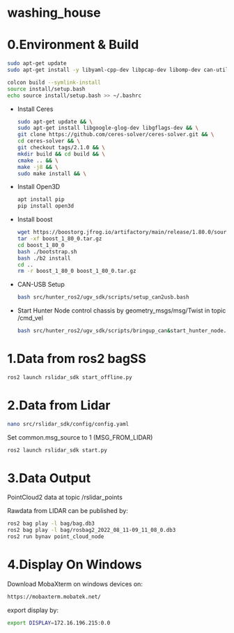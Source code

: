 # washing_house

# 0.Environment & Build

```sh
sudo apt-get update
sudo apt-get install -y libyaml-cpp-dev libpcap-dev libomp-dev can-utils  libasio-dev
```

```sh
colcon build --symlink-install
source install/setup.bash
echo source install/setup.bash >> ~/.bashrc
```
* Install Ceres
    ```sh
    sudo apt-get update && \
    sudo apt-get install libgoogle-glog-dev libgflags-dev && \
    git clone https://github.com/ceres-solver/ceres-solver.git && \
    cd ceres-solver && \
    git checkout tags/2.1.0 && \
    mkdir build && cd build && \
    cmake .. && \
    make -j8 && \
    sudo make install && \
    ```

* Install Open3D
    ```sh
    apt install pip
    pip install open3d
    ```
* Install boost
    ```sh
    wget https://boostorg.jfrog.io/artifactory/main/release/1.80.0/source/boost_1_80_0.tar.gz
    tar -xf boost_1_80_0.tar.gz
    cd boost_1_80_0
    bash ./bootstrap.sh
    bash ./b2 install
    cd ..
    rm -r boost_1_80_0 boost_1_80_0.tar.gz
    ```

* CAN-USB Setup
    ```sh
    bash src/hunter_ros2/ugv_sdk/scripts/setup_can2usb.bash
    ```

* Start Hunter Node 
    control chassis by geometry_msgs/msg/Twist in topic /cmd_vel
    ```sh
    bash src/hunter_ros2/ugv_sdk/scripts/bringup_can&start_hunter_node.bash
    ```
# 1.Data from ros2 bagSS

```sh
ros2 launch rslidar_sdk start_offline.py
```

# 2.Data from Lidar

```sh
nano src/rslidar_sdk/config/config.yaml
```

Set common.msg_source to 1 (MSG_FROM_LIDAR)

```sh
ros2 launch rslidar_sdk start.py
```

# 3.Data Output

PointCloud2 data at topic /rslidar_points

Rawdata from LIDAR can be published by:

```sh
ros2 bag play -l bag/bag.db3
ros2 bag play -l bag/rosbag2_2022_08_11-09_11_08_0.db3
ros2 run bynav point_cloud_node
```

# 4.Display On Windows

Download MobaXterm on windows devices on:

```sh
https://mobaxterm.mobatek.net/
```

export display by:

```sh
export DISPLAY=172.16.196.215:0.0     
```